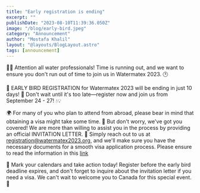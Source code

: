 ```yaml
---
title: "Early registration is ending"
excerpt: ""
publishDate: "2023-08-10T11:39:36.050Z"
image: "/blog/early-bird.jpeg"
category: "Announcement"
author: "Mostafa Khalil"
layout: "@layouts/BlogLayout.astro"
tags: [announcement]
---
```


📢🚨 Attention all water professionals! Time is running out, and we want to ensure you don't run out of time to join us in Watermatex 2023. 🕑

🔔 EARLY BIRD REGISTRATION for Watermatex 2023 will be ending in just 10 days! 🦅 Don't wait until it's too late—register now and join us from September 24 - 27! 💧💡

🌍 For many of you who plan to attend from abroad, please bear in mind that obtaining a visa might take some time. 🛂 But don't worry, we've got you covered! We are more than willing to assist you in the process by providing an official INVITATION LETTER. 💌 Simply reach out to us at [registration@watermatex2023.org](registration@watermatex2023.org), and we'll make sure you have the necessary documents for a smooth visa application process. Please ensure to read the information in this [link](https://lnkd.in/gBkBgkU6)

🎯 Mark your calendars and take action today! Register before the early bird deadline expires, and don't forget to inquire about the invitation letter if you need a visa. We can't wait to welcome you to Canada for this special event. 🌊